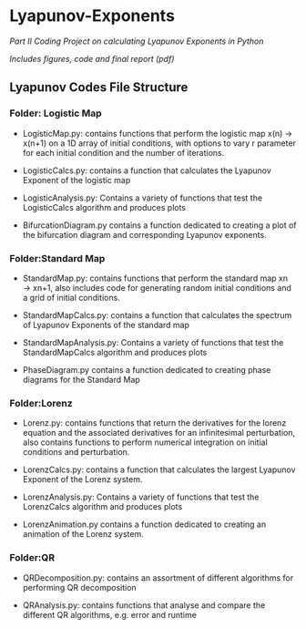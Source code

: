 # Lyapunov-Exponents
_Part II Coding Project on calculating Lyapunov Exponents in Python_

_Includes figures, code and final report (pdf)_ 

## Lyapunov Codes File Structure
### Folder: Logistic Map
* LogisticMap.py: contains functions that perform the logistic map x(n) → x(n+1) on a 1D array of initial conditions, with options to vary r parameter for each initial condition and the number of iterations.

* LogisticCalcs.py: contains a function that calculates the Lyapunov Exponent of the logistic map

* LogisticAnalysis.py: Contains a variety of functions that test the LogisticCalcs algorithm and
produces plots

* BifurcationDiagram.py contains a function dedicated to creating a plot of the bifurcation diagram and corresponding Lyapunov exponents.

### Folder:Standard Map

* StandardMap.py: contains functions that perform the standard map xn → xn+1, also includes
code for generating random initial conditions and a grid of initial conditions.

* StandardMapCalcs.py: contains a function that calculates the spectrum of Lyapunov Exponents of the standard map

* StandardMapAnalysis.py: Contains a variety of functions that test the StandardMapCalcs algorithm and produces plots

* PhaseDiagram.py contains a function dedicated to creating phase diagrams for the Standard Map 

### Folder:Lorenz

* Lorenz.py: contains functions that return the derivatives for the lorenz equation and the associated derivatives for an infinitesimal perturbation, also contains functions to perform numerical integration on initial conditions and perturbation.

* LorenzCalcs.py: contains a function that calculates the largest Lyapunov Exponent of the Lorenz system.

* LorenzAnalysis.py: Contains a variety of functions that test the LorenzCalcs algorithm and produces plots

* LorenzAnimation.py contains a function dedicated to creating an animation of the Lorenz system. 
### Folder:QR
* QRDecomposition.py: contains an assortment of different algorithms for performing QR decomposition

* QRAnalysis.py: contains functions that analyse and compare the different QR algorithms, e.g. error and runtime
